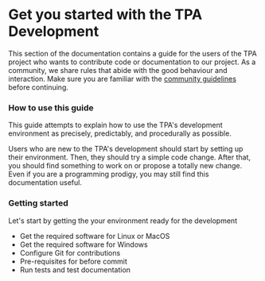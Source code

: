 # Get you started with the TPA Development

This section of the documentation contains a guide for the users of the TPA project who wants to contribute code or documentation to our project. As a community, we share rules that abide with the good behaviour and interaction. Make sure you are familiar with the [community guidelines](https://github.com/the-python-algorithm/tpa/blob/dev/CONTRIBUTION.md) before continuing.

### How to use this guide

This guide attempts to explain how to use the TPA's development environment as precisely, 
predictably, and procedurally as possible.

Users who are new to the TPA's development should start by setting up their environment. Then, they should try a simple code change. After that, you should find something to work on or propose a totally new change. Even if you are a programming prodigy, you may still find this documentation useful.

### Getting started

Let's start by getting the your environment ready for the development
* Get the required software for Linux or MacOS
* Get the required software for Windows
* Configure Git for contributions
* Pre-requisites for before commit
* Run tests and test documentation
